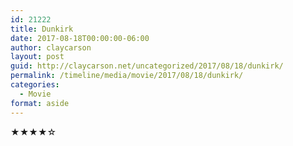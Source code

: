 ```yaml
---
id: 21222
title: Dunkirk
date: 2017-08-18T00:00:00-06:00
author: claycarson
layout: post
guid: http://claycarson.net/uncategorized/2017/08/18/dunkirk/
permalink: /timeline/media/movie/2017/08/18/dunkirk/
categories:
  - Movie
format: aside
---
```

<div class="media-details"></div>

<div class="media-creator"></div>

<div class="media-rating">★★★★☆</div>